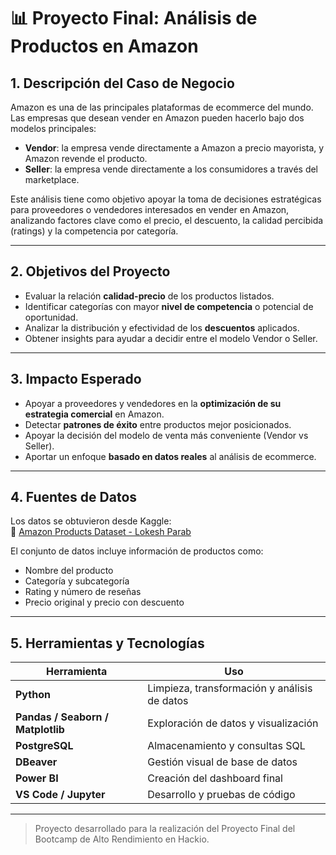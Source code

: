 
# 📊 Proyecto Final: Análisis de Productos en Amazon

## 1. Descripción del Caso de Negocio

Amazon es una de las principales plataformas de ecommerce del mundo. Las empresas que desean vender en Amazon pueden hacerlo bajo dos modelos principales:

- **Vendor**: la empresa vende directamente a Amazon a precio mayorista, y Amazon revende el producto.
- **Seller**: la empresa vende directamente a los consumidores a través del marketplace.

Este análisis tiene como objetivo apoyar la toma de decisiones estratégicas para proveedores o vendedores interesados en vender en Amazon, analizando factores clave como el precio, el descuento, la calidad percibida (ratings) y la competencia por categoría.

---

## 2. Objetivos del Proyecto

- Evaluar la relación **calidad-precio** de los productos listados.
- Identificar categorías con mayor **nivel de competencia** o potencial de oportunidad.
- Analizar la distribución y efectividad de los **descuentos** aplicados.
- Obtener insights para ayudar a decidir entre el modelo Vendor o Seller.

---

## 3. Impacto Esperado

- Apoyar a proveedores y vendedores en la **optimización de su estrategia comercial** en Amazon.
- Detectar **patrones de éxito** entre productos mejor posicionados.
- Apoyar la decisión del modelo de venta más conveniente (Vendor vs Seller).
- Aportar un enfoque **basado en datos reales** al análisis de ecommerce.

---

## 4. Fuentes de Datos

Los datos se obtuvieron desde Kaggle:  
📎 [Amazon Products Dataset - Lokesh Parab](https://www.kaggle.com/datasets/lokeshparab/amazon-products-dataset)

El conjunto de datos incluye información de productos como:

- Nombre del producto
- Categoría y subcategoría
- Rating y número de reseñas
- Precio original y precio con descuento

---

## 5. Herramientas y Tecnologías

| Herramienta        | Uso                                   |
|--------------------|----------------------------------------|
| **Python**         | Limpieza, transformación y análisis de datos |
| **Pandas / Seaborn / Matplotlib** | Exploración de datos y visualización |
| **PostgreSQL**     | Almacenamiento y consultas SQL         |
| **DBeaver**        | Gestión visual de base de datos        |
| **Power BI**       | Creación del dashboard final           |
| **VS Code / Jupyter** | Desarrollo y pruebas de código      |

---

> Proyecto desarrollado para la realización del Proyecto Final del Bootcamp de Alto Rendimiento en Hackio.
